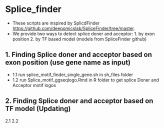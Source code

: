 # Splice_finder
* These scripts are inspired by SplicdFinder https://github.com/deepomicslab/SpliceFinder/tree/master.
* We provide two ways to detect splice doner and acceptor: 1. by exon position 2. by TF based model (models from SpliceFinder github)
## 1. Finding Splice doner and acceptor  based on exon position (use gene name as input)
*   1.1 run splice_motif_finder_single_gene.sh in sh_files folder 
*   1.2 run Splice_motif_ggseqlogo.Rmd in R folder to get splice Doner and Acceptor motif logos
 
## 2. Finding Splice doner and acceptor based on TF model (Updating)
   2.1 
   2.2


